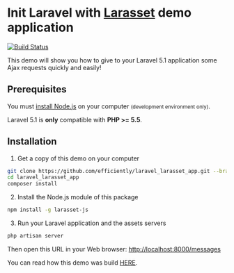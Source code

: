 Init Laravel with [Larasset](https://github.com/efficiently/larasset/tree/1.1) demo application
===========================================

[![Build Status](https://travis-ci.org/efficiently/laravel_larasset_app.svg?branch=bootstrap-l5.1)](https://travis-ci.org/efficiently/laravel_larasset_app)

This demo will show you how to give to your Laravel 5.1 application some Ajax requests quickly and easily!

Prerequisites
-------------

You must [install Node.js](http://nodejs.org) on your computer <small>(development environment only)</small>.

Laravel 5.1 is **only** compatible with **PHP >= 5.5**.


Installation
------------

1. Get a copy of this demo on your computer

  ```sh
  git clone https://github.com/efficiently/laravel_larasset_app.git --branch bootstrap-l5.1
  cd laravel_larasset_app
  composer install
  ```

2. Install the Node.js module of this package

  ```sh
  npm install -g larasset-js
  ```

3. Run your Laravel application and the assets servers

  ```sh
  php artisan server
  ```

  Then open this URL in your Web browser: [http://localhost:8000/messages](http://localhost:8000/messages)

  You can read how this demo was build [HERE](https://github.com/efficiently/larasset/wiki/Server-generated-JavaScript-Responses).
